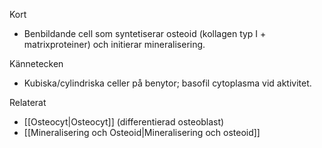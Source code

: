 Kort
- Benbildande cell som syntetiserar osteoid (kollagen typ I + matrixproteiner) och initierar mineralisering.

Kännetecken
- Kubiska/cylindriska celler på benytor; basofil cytoplasma vid aktivitet.

Relaterat
- [[Osteocyt|Osteocyt]] (differentierad osteoblast)
- [[Mineralisering och Osteoid|Mineralisering och osteoid]]

